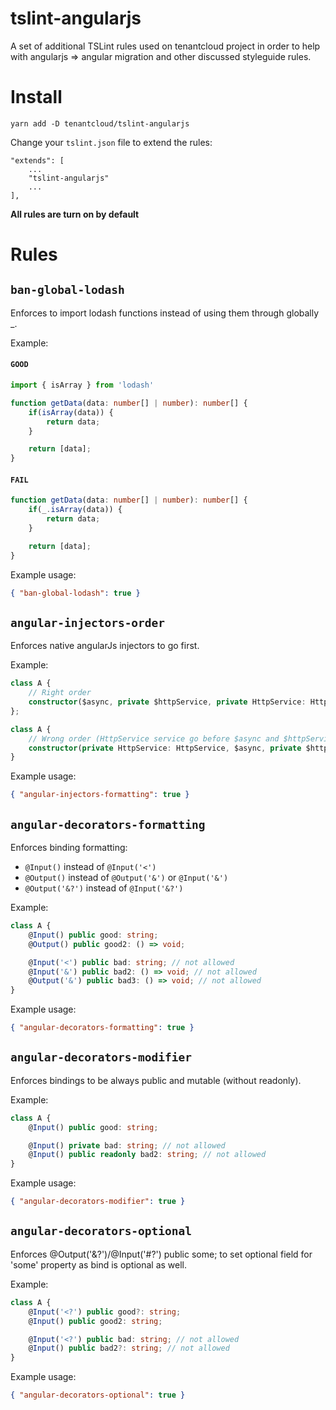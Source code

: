 # tslint-angularjs

A set of additional TSLint rules used on tenantcloud project in order to help with angularjs => angular migration and other discussed styleguide rules.

# Install

```
yarn add -D tenantcloud/tslint-angularjs
```

Change your `tslint.json` file to extend the rules:

```
"extends": [
    ...
    "tslint-angularjs"
    ...
],
```

**All rules are turn on by default**

# Rules

## `ban-global-lodash`

Enforces to import lodash functions instead of using them through globally _.

Example:

#### `GOOD`
```ts
import { isArray } from 'lodash'

function getData(data: number[] | number): number[] {
	if(isArray(data)) {
		return data;
	}

	return [data];
}
```

#### `FAIL`
```ts
function getData(data: number[] | number): number[] {
	if(_.isArray(data)) {
		return data;
	}

	return [data];
}
```

Example usage:

```json
{ "ban-global-lodash": true }
```

## `angular-injectors-order`

Enforces native angularJs injectors to go first.

Example:

```ts
class A {
	// Right order
	constructor($async, private $httpService, private HttpService: HttpService, someOther) {}
};

class A {
	// Wrong order (HttpService service go before $async and $httpService)
	constructor(private HttpService: HttpService, $async, private $httpService, someOther) {}
}
```

Example usage:

```json
{ "angular-injectors-formatting": true }
```

## `angular-decorators-formatting`

Enforces binding formatting:

-   `@Input()` instead of `@Input('<')`
-   `@Output()` instead of `@Output('&')` or `@Input('&')`
-   `@Output('&?')` instead of `@Input('&?')`

Example:

```ts
class A {
	@Input() public good: string;
	@Output() public good2: () => void;

	@Input('<') public bad: string; // not allowed
	@Input('&') public bad2: () => void; // not allowed
	@Output('&') public bad3: () => void; // not allowed
}
```

Example usage:

```json
{ "angular-decorators-formatting": true }
```

## `angular-decorators-modifier`

Enforces bindings to be always public and mutable (without readonly).

Example:

```ts
class A {
	@Input() public good: string;

	@Input() private bad: string; // not allowed
	@Input() public readonly bad2: string; // not allowed
}
```

Example usage:

```json
{ "angular-decorators-modifier": true }
```

## `angular-decorators-optional`

Enforces @Output('&?')/@Input('#?') public some; to set optional field for 'some' property as bind is optional as well.

Example:

```ts
class A {
	@Input('<?') public good?: string;
	@Input() public good2: string;

	@Input('<?') public bad: string; // not allowed
	@Input() public bad2?: string; // not allowed
}
```

Example usage:

```json
{ "angular-decorators-optional": true }
```
